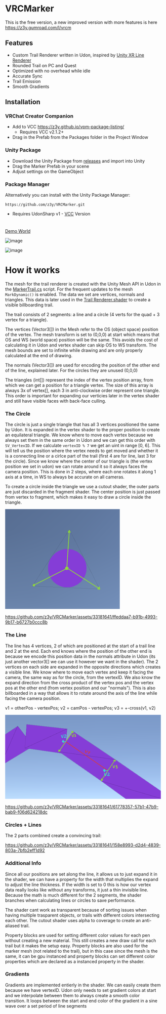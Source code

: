 # VRCMarker
This is the free version, a new improved version with more features is here https://z3y.gumroad.com/l/vrcm
## Features
- Custom Trail Renderer written in Udon, inspired by [Unity XR Line Renderer](https://github.com/Unity-Technologies/XRLineRenderer)
- Rounded Trail on PC and Quest
- Optimized with no overhead while idle
- Accurate Sync
- Trail Emission
- Smooth Gradients

## Installation

### VRChat Creator Companion
- Add to VCC https://z3y.github.io/vpm-package-listing/
    - Requires VCC v2.1.2+
- Drag in the Prefab from the Packages folder in the Project Window

### Unity Package

- Download the Unity Package from [releases](https://github.com/z3y/VRCMarker/releases)  and import into Unity
- Drag the Marker Prefab in your scene
- Adjust settings on the GameObject

### Package Manager
Alternatively you can install with the Unity Package Manager:
```
https://github.com/z3y/VRCMarker.git
```

- Requires UdonSharp v1 - [VCC](https://vcc.docs.vrchat.com/) Version

#

[Demo World](https://vrchat.com/home/world/wrld_df859907-113e-445b-9ec7-37c900c36c75)

![image](https://user-images.githubusercontent.com/33181641/235703413-ffb50822-af01-456f-a78a-7b9cf8307089.png)

![image](https://user-images.githubusercontent.com/33181641/194152197-a5647001-c29e-4231-a2f4-bf7858d2079a.png)


# How it works

The mesh for the trail renderer is created with the Unity Mesh API in Udon in the [MarkerTrail.cs](/Runtime/Scripts/MarkerTrail.cs) script. For the frequent updates to the mesh `MarkDynamic()` is enabled. The data we set are vertices, normals and triangles. This data is later used in the [Trail Renderer.shader](/Runtime/Shader/Trail%20Renderer.shader) to create a visible billboarding trail.

The trail consists of 2 segments: a line and a circle  (4 verts for the quad + 3 vertex for a triangle).

The vertices (Vector3[]) in the Mesh refer to the OS (object space) position of the vertex. The mesh transform is set to (0,0,0) at start which means that OS and WS (world space) position will be the same. This avoids the cost of calculating it in Udon and vertex shader can skip OS to WS transform. The mesh bounds are set to infinite while drawing and are only properly calculated at the end of drawing.

The normals (Vector3[]) are used for encoding the position of the other end of the line, explained later. For the circles they are unused (0,0,0)

The triangles (int[]) represent the index of the vertex position array, from which we can get a position for a triangle vertex. The size of this array is always 3x of vertex[], each 3 in anti-clockwise order represent one triangle. This order is important for expanding our verticies later in the vertex shader and still have visible faces with back-face culling.

### The Circle
The circle is just a single triangle that has all 3 vertices positioned the same by Udon. It is expanded in the vertex shader to the proper position to create an equilateral triangle. We know where to move each vertex because we always set them in the same order in Udon and we can get this order with `SV_VertexID`. If we calculate `vertexID % 7` we get an uint in range [0, 6]. This will tell us the position where the vertex needs to get moved and whether it is a connecting line or a cirlce part of the trail (first 4 are for line, last 3 for the circle). Since we know where the center of our triangle is (the vertex position we set in udon) we can rotate around it so it always faces the camera position. This is done in 2 steps, where each one rotates it along 1 axis at a time, in WS to always be accurate on all cameras.

To create a circle inside the triangle we use a cutout shader, the outer parts are just discarded in the fragment shader. The center position is just passed from vertex to fragment, which makes it easy to draw a circle inside the triangle.

![Circle](/Images~/circle.png)

https://github.com/z3y/VRCMarker/assets/33181641/ffeddaa7-b91b-4993-9b17-b6727b0ccc8b
### The Line
The line has 4 vertices, 2 of which are positioned at the start of a trail line and 2 at the end. Each end knows where the position of the other end is because we encode this position data in the normals attribute in Udon (its just another vector3[] we can use it however we want in the shader). The 2 vertices on each side are expanded in the opposite directions which creates a visible line. We know where to move each vertex and keep it facing the camera, the same way as for the circle, from the vertexID. We also know the expand direction from the cross product of the vertex pos and the vertex pos at the other end (from vertex position and our "normals"). This is also billboarded in a way that allows it to rotate around the axis of the line while facing the camera position.

v1 = otherPos - vertexPos; 
v2 = camPos - vertexPos;
v3 = +-cross(v1, v2)

![Line](/Images~/line.png)

https://github.com/z3y/VRCMarker/assets/33181641/61778357-57b1-47b9-bab9-f06d624218dc

### Circles + Lines
The 2 parts combined create a convincing trail:

https://github.com/z3y/VRCMarker/assets/33181641/158e8993-d2d4-4839-803a-7bfb2eff1d92

### Additional Info
Since all our positions are set along the line, it allows us to just expand it in the shader, we can have a property for the width that multiplies the expand to adjust the line thickness. If the width is set to 0 this is how our vertex data really looks like without any transforms, it just a thin invisible line. Because the math is much different for the 2 segments, the shader branches when calculating lines or circles to save performance.

 The shader cant work as transparent because of sorting issues when having multiple trasparent objects, or trails with different colors intersecting each other. The cutout shader uses alpha to coverage to create an anti-aliased trail.
 
 Property blocks are used for setting different color values for each pen without creating a new material. This still creates a new draw call for each trail but it makes the setup easy. Property blocks are also used for the marker mesh (not related to the trail), but in this case since the mesh is the same, it can be gpu instanced and property blocks can set different color properties which are declared as a instanced property in the shader.

### Gradients
Gradients are implemented entierly in the shader. We can easily create them because we have vertexID. Udon only needs to set gradient colors at start and we interpolate between them to always create a smooth color transition. It loops between the start and end color of the gradient in a sine wave over a set period of line segments

